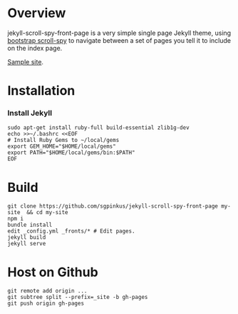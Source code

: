 # Overview
jekyll-scroll-spy-front-page is a very simple single page Jekyll theme, using [bootstrap scroll-spy](https://getbootstrap.com/javascript/) to navigate between a set of pages you tell it to include on the index page.

[Sample site](https://sgpinkus.github.io/jekyll-scroll-spy-front-page/).

# Installation

### Install Jekyll
```
sudo apt-get install ruby-full build-essential zlib1g-dev
echo >>~/.bashrc <<EOF
# Install Ruby Gems to ~/local/gems
export GEM_HOME="$HOME/local/gems"
export PATH="$HOME/local/gems/bin:$PATH"
EOF
```

# Build
```
git clone https://github.com/sgpinkus/jekyll-scroll-spy-front-page my-site  && cd my-site
npm i
bundle install
edit _config.yml _fronts/* # Edit pages.
jekyll build
jekyll serve
```
# Host on Github
```
git remote add origin ...
git subtree split --prefix=_site -b gh-pages
git push origin gh-pages
```
